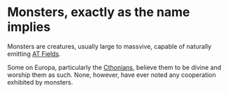 # Monsters, exactly as the name implies
Monsters are creatures, usually large to massvive, capable of naturally emitting [AT Fields](ATFields.md).

Some on Europa, particularly the [Cthonians](../Factions/Cthonians.md), believe them to be divine and worship them as such. None, however, have ever noted any cooperation exhibited by monsters.